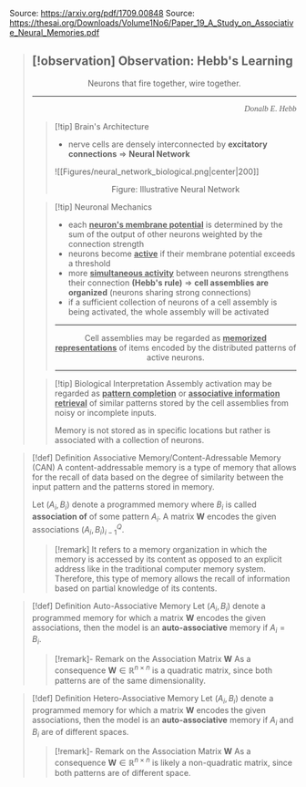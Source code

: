 Source: https://arxiv.org/pdf/1709.00848
Source: https://thesai.org/Downloads/Volume1No6/Paper_19_A_Study_on_Associative_Neural_Memories.pdf
>[!observation] Observation: Hebb's Learning
>---
><center>Neurons that fire together, wire together.</center>
>
>---
><p align="right" style="font-family:cursive"><i>Donalb E. Hebb</i></p>
>
>>[!tip] Brain's Architecture
>>- nerve cells are densely interconnected by **excitatory connections**
>>=> **Neural Network**
>>
>>![[Figures/neural_network_biological.png|center|200]]
>><center> Figure: Illustrative Neural Network </center>
>
>>[!tip] Neuronal Mechanics
>>- each **<u>neuron's membrane potential**</u> is determined by the sum of the output of other neurons weighted by the connection strength 
>>- neurons become **<u>active</u>** if their membrane potential exceeds a threshold
>>- more **<u>simultaneous activity</u>** between neurons strengthens their connection **(Hebb's rule)**
>>=> **cell assemblies are organized** (neurons sharing strong connections)
>>	- if a sufficient collection of neurons of a cell assembly is being activated, the whole assembly will be activated
>>
>>---
>><center>Cell assemblies may be regarded as <b><u>memorized representations</u></b> of items encoded by the distributed patterns of active neurons.</center>
>>
>>---
>
>>[!tip] Biological Interpretation
>>Assembly activation may be regarded as **<u>pattern completion</u>** or **<u>associative information retrieval</u>** of similar patterns stored by the cell assemblies from noisy or incomplete inputs.
>>
>>Memory is not stored as in specific locations but rather is associated with a collection of neurons.

>[!def] Definition Associative Memory/Content-Adressable Memory (CAN)
>A content-addressable memory is a type of memory that allows for the recall of data based on the degree of similarity between the input pattern and the patterns stored in memory. 
>
>Let $(A_{i}, B_{i})$ denote a programmed memory where $B_{i}$ is called **association of**  of some pattern $A_{i}$. A matrix $\mathbf{W}$ encodes the given associations $(A_{i},B_{i})^Q_{i-1}$. 
>>[!remark]
>>It refers to a memory organization in which the memory is accessed by
>>its content as opposed to an explicit address like in the traditional computer memory system. Therefore, this type of memory allows the recall of information based on partial knowledge of its contents. 



>[!def] Definition Auto-Associative Memory
> Let $(A_{i},B_{i})$ denote a programmed memory for which a matrix $\mathbf{W}$ encodes the given associations, then the model is an **auto-associative** memory if $A_{i} = B_{i}$.
>>[!remark]- Remark on the Association Matrix $\mathbf{W}$
>>As a consequence $\mathbf{W} \in \mathbb{R}^{n \times n}$ is a quadratic matrix, since both patterns are of the same dimensionality.

>[!def] Definition Hetero-Associative Memory
> Let $(A_{i},B_{i})$ denote a programmed memory for which a matrix $\mathbf{W}$ encodes the given associations, then the model is an **auto-associative** memory if $A_{i}$ and $B_{i}$ are of different spaces.
>>[!remark]- Remark on the Association Matrix $\mathbf{W}$
>>As a consequence $\mathbf{W} \in \mathbb{R}^{n \times n}$ is likely a non-quadratic matrix, since both patterns are of different space.